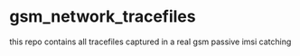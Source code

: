 # gsm_network_tracefiles
this repo contains all tracefiles captured in a real gsm passive imsi catching
